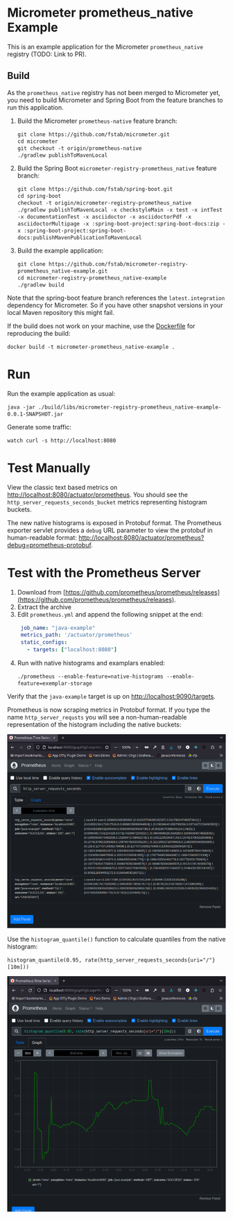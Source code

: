 # Micrometer prometheus_native Example

This is an example application for the Micrometer `prometheus_native` registry (TODO: Link to PR).

## Build

As the `prometheus_native` registry has not been merged to Micrometer yet, you need to build Micrometer and Spring Boot from the feature branches to run this application.

1. Build the Micrometer `prometheus-native` feature branch:
   ```shell
   git clone https://github.com/fstab/micrometer.git
   cd micrometer
   git checkout -t origin/prometheus-native
   ./gradlew publishToMavenLocal
   ```
   
2. Build the Spring Boot `micrometer-registry-prometheus_native` feature branch:
   ```shell
   git clone https://github.com/fstab/spring-boot.git
   cd spring-boot
   checkout -t origin/micrometer-registry-prometheus_native
   ./gradlew publishToMavenLocal -x checkstyleMain -x test -x intTest -x documentationTest -x asciidoctor -x asciidoctorPdf -x asciidoctorMultipage -x :spring-boot-project:spring-boot-docs:zip -x :spring-boot-project:spring-boot-docs:publishMavenPublicationToMavenLocal
   ```
   
3. Build the example application:
   ```shell
   git clone https://github.com/fstab/micrometer-registry-prometheus_native-example.git
   cd micrometer-registry-prometheus_native-example
   ./gradlew build
   ```
   
Note that the spring-boot feature branch references the `latest.integration` dependency for Micrometer. So if you have other snapshot versions in your local Maven repository this might fail.

If the build does not work on your machine, use the [Dockerfile](Dockerfile) for reproducing the build:

```
docker build -t micrometer-prometheus_native-example .
```

# Run

Run the example application as usual:

```shell
java -jar ./build/libs/micrometer-registry-prometheus_native-example-0.0.1-SNAPSHOT.jar
```

Generate some traffic:

```shell
watch curl -s http://localhost:8080
```

# Test Manually

View the classic text based metrics on [http://localhost:8080/actuator/prometheus](http://localhost:8080/actuator/prometheus). You should see the `http_server_requests_seconds_bucket` metrics representing histogram buckets.

The new native histograms is exposed in Protobuf format. The Prometheus exporter servlet provides a `debug` URL parameter to view the protobuf in human-readable format: [http://localhost:8080/actuator/prometheus?debug=prometheus-protobuf](http://localhost:8080/actuator/prometheus?debug=prometheus-protobuf).

# Test with the Prometheus Server

1. Download from [https://github.com/prometheus/prometheus/releases](https://github.com/prometheus/prometheus/releases).
2. Extract the archive
3. Edit `prometheus.yml` and append the following snippet at the end:
   ```yaml
    job_name: "java-example"
    metrics_path: '/actuator/prometheus'
    static_configs:
      - targets: ["localhost:8080"]
   ```
4. Run with native histograms and examplars enabled:
   ```shell
   ./prometheus --enable-feature=native-histograms --enable-feature=exemplar-storage
   ```

Verify that the `java-example` target is up on [http://localhost:9090/targets](http://localhost:9090/targets).

Prometheus is now scraping metrics in Protobuf format. If you type the name `http_server_requsts` you will see a non-human-readable representation of the histogram including the native buckets:

![Screenshot showing a Prometheus Native Histogram in Text Format](img/screenshot-01.png)

Use the `histogram_quantile()` function to calculate quantiles from the native histogram:

```
histogram_quantile(0.95, rate(http_server_requests_seconds{uri="/"}[10m]))
```

![Screenshot showing the 95th Percentile Calculated from a Prometheus Native Histogram](img/screenshot-02.png)
